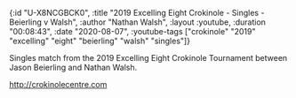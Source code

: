 {:id "U-X8NCGBCK0",
 :title "2019 Excelling Eight Crokinole - Singles - Beierling v Walsh",
 :author "Nathan Walsh",
 :layout :youtube,
 :duration "00:08:43",
 :date "2020-08-07",
 :youtube-tags
 ["crokinole" "2019" "excelling" "eight" "beierling" "walsh" "singles"]}


Singles match from the 2019 Excelling Eight Crokinole Tournament between Jason Beierling and Nathan Walsh.

http://crokinolecentre.com
